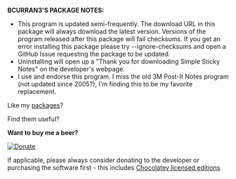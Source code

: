 **BCURRAN3'S PACKAGE NOTES:**

* This program is updated semi-frequently. The download URL in this package will always download the latest version. Versions of the program released after this package will fail checksums. If you get an error installing this package please try --ignore-checksums and open a GitHub Issue requesting the package to be updated.
* Uninstalling will open up a "Thank you for downloading Simple Sticky Notes" on the developer's webpage.
* I use and endorse this program. I miss the old 3M Post-It Notes program (not updated since 2005?), I'm finding this to be my favorite replacement.

Like my [packages](https://chocolatey.org/profiles/bcurran3)? 

Find them useful?

**Want to buy me a beer?**

[![Donate](https://www.paypalobjects.com/webstatic/mktg/logo/AM_SbyPP_mc_vs_dc_ae.jpg)](https://www.paypal.me/bcurran3donations)

If applicable, please always consider donating to the developer or purchasing the software first - this includes [Chocolatey licensed editions](https://chocolatey.org/pricing).